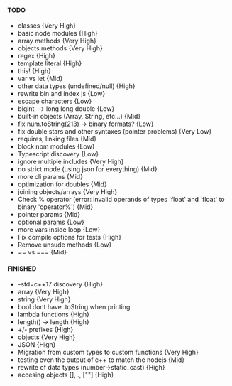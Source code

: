 #### TODO
- classes {Very High}
- basic node modules {High}
- array methods {Very High}
- objects methods {Very High}
- regex {High}
- template literal {High}
- this! {High}
- var vs let {Mid}
- other data types (undefined/null) {High}
- rewrite bin and index js {Low}
- escape characters {Low}
- bigint --> long long double {Low}
- built-in objects (Array, String, etc...) {Mid}
- fix num.toString(213) -> binary formats? {Low}
- fix double stars and other syntaxes (pointer problems) {Very Low}
- requires, linking files {Mid}
- block npm modules {Low}
- Typescript discovery {Low}
- ignore multiple includes {Very High}
- no strict mode (using json for everything) {Mid}
- more cli params {Mid}
- optimization for doubles {Mid}  
- joining objects/arrays {Very High}
- Check % operator (error: invalid operands of types 'float' and 'float' to binary 'operator%') {Mid}
- pointer params  {Mid}  
- optional params  {Low}  
- more vars inside loop  {Low}
- Fix compile options for tests {High}
- Remove unsude methods {Low}
- == vs === {Mid}

#### FINISHED
- -std=c++17 discovery {High}
- array {Very High}
- string {Very High}
- bool dont have .toString when printing
- lambda functions {High}
- length() -> length {High}
- +/- prefixes {High}
- objects {Very High}
- JSON {High}
- Migration from custom types to custom functions {Very High}
- testing even the output of c++ to match the nodejs {Mid}
- rewrite of data types (number->static_cast<double>) {High}
- accesing objects [], ., [""] {High}
